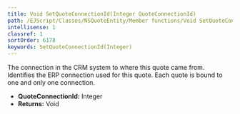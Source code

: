 ```yaml
---
title: Void SetQuoteConnectionId(Integer QuoteConnectionId)
path: /EJScript/Classes/NSQuoteEntity/Member functions/Void SetQuoteConnectionId(Integer p_0)
intellisense: 1
classref: 1
sortOrder: 6178
keywords: SetQuoteConnectionId(Integer)
---
```



The connection in the CRM system to where this quote came from. Identifies the ERP connection used for this quote. Each quote is bound to one and only one connection.



* **QuoteConnectionId:** Integer
* **Returns:** Void


